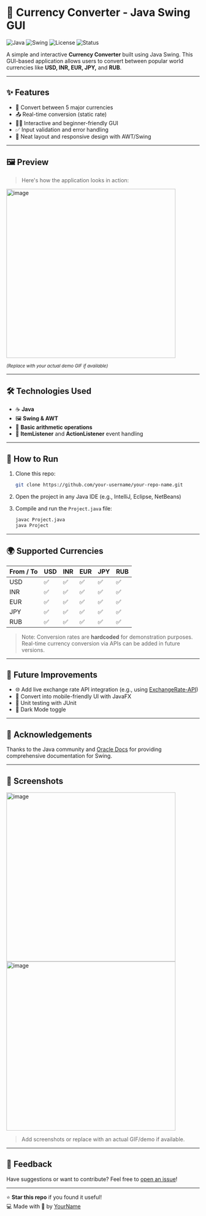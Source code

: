 # 💱 Currency Converter - Java Swing GUI

![Java](https://img.shields.io/badge/Java-ED8B00?style=for-the-badge&logo=java&logoColor=white)
![Swing](https://img.shields.io/badge/Swing-AWT%2FSwing-blue?style=for-the-badge)
![License](https://img.shields.io/badge/license-MIT-green.svg?style=for-the-badge)
![Status](https://img.shields.io/badge/status-Completed-success?style=for-the-badge)

A simple and interactive **Currency Converter** built using Java Swing. This GUI-based application allows users to convert between popular world currencies like **USD, INR, EUR, JPY,** and **RUB**.

---

## ✨ Features

- 🔁 Convert between 5 major currencies
- 📤 Real-time conversion (static rate)
- 🧑‍💻 Interactive and beginner-friendly GUI
- ✅ Input validation and error handling
- 🎨 Neat layout and responsive design with AWT/Swing

---

## 🖼️ Preview

> Here's how the application looks in action:


<img width="441" alt="image" src="https://github.com/user-attachments/assets/5b6cc961-3c4c-4f17-be93-cb4d962ea896" />

<sub>_(Replace with your actual demo GIF if available)_</sub>

---

## 🛠️ Technologies Used

- ☕ **Java**
- 🖼️ **Swing & AWT**
- 🧮 **Basic arithmetic operations**
- 🧪 **ItemListener** and **ActionListener** event handling

---

## 🔧 How to Run

1. Clone this repo:
    ```bash
    git clone https://github.com/your-username/your-repo-name.git
    ```
2. Open the project in any Java IDE (e.g., IntelliJ, Eclipse, NetBeans)

3. Compile and run the `Project.java` file:
    ```bash
    javac Project.java
    java Project
    ```

---

## 🌍 Supported Currencies

| From / To | USD | INR | EUR | JPY | RUB |
|-----------|-----|-----|-----|-----|-----|
| USD       | ✅  | ✅  | ✅  | ✅  | ✅  |
| INR       | ✅  | ✅  | ✅  | ✅  | ✅  |
| EUR       | ✅  | ✅  | ✅  | ✅  | ✅  |
| JPY       | ✅  | ✅  | ✅  | ✅  | ✅  |
| RUB       | ✅  | ✅  | ✅  | ✅  | ✅  |

> Note: Conversion rates are **hardcoded** for demonstration purposes. Real-time currency conversion via APIs can be added in future versions.

---

## 🚀 Future Improvements

- 🌐 Add live exchange rate API integration (e.g., using [ExchangeRate-API](https://www.exchangerate-api.com/))
- 📱 Convert into mobile-friendly UI with JavaFX
- 🧪 Unit testing with JUnit
- 🌙 Dark Mode toggle

---

## 🙌 Acknowledgements

Thanks to the Java community and [Oracle Docs](https://docs.oracle.com/javase/8/docs/api/) for providing comprehensive documentation for Swing.

---

## 📸 Screenshots

<img width="441" alt="image" src="https://github.com/user-attachments/assets/a347595a-d937-4f3d-9cd5-74e7b9ce7fd1" />
<img width="441" alt="image" src="https://github.com/user-attachments/assets/33ac14e0-10b5-4b9e-947f-c35adcee7c9e" />


> Add screenshots or replace with an actual GIF/demo if available.

---



## 💬 Feedback

Have suggestions or want to contribute? Feel free to [open an issue](https://github.com/your-username/your-repo-name/issues)!

---

⭐ **Star this repo** if you found it useful!  
💻 Made with 💙 by [YourName](https://github.com/your-username)

